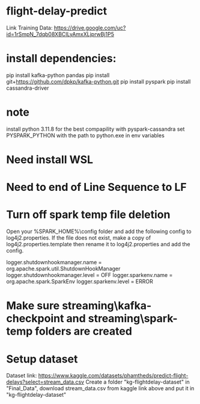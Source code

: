 # flight-delay-predict

Link Training Data: https://drive.google.com/uc?id=1rSmpN_7dqb08XBCILyAmxXLjprwBj1P5

# install dependencies:
pip install kafka-python pandas
pip install git+https://github.com/dpkp/kafka-python.git
pip install pyspark
pip install cassandra-driver

# note
install python 3.11.8 for the best compapility with pyspark-cassandra
set PYSPARK_PYTHON with the path to python.exe in env variables

# Need install WSL

# Need to end of Line Sequence to LF

# Turn off spark temp file deletion
Open your %SPARK_HOME%\config folder and add the following config to log4j2.properties.
If the file does not exist, make a copy of log4j2.properties.template then rename it to log4j2.properties and add the config.

logger.shutdownhookmanager.name = org.apache.spark.util.ShutdownHookManager
logger.shutdownhookmanager.level = OFF
logger.sparkenv.name = org.apache.spark.SparkEnv
logger.sparkenv.level = ERROR

# Make sure streaming\kafka-checkpoint and streaming\spark-temp folders are created

# Setup dataset
Dataset link: https://www.kaggle.com/datasets/phamtheds/predict-flight-delays?select=stream_data.csv
Create a folder "kg-flightdelay-dataset" in "Final_Data", download stream_data.csv from kaggle link above and put it in "kg-flightdelay-dataset"
